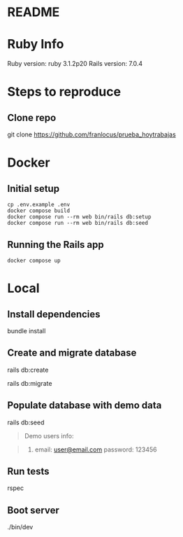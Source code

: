 # README

# Ruby Info

Ruby version: ruby 3.1.2p20
Rails version: 7.0.4

# Steps to reproduce


## Clone repo
git clone https://github.com/franlocus/prueba_hoytrabajas

# Docker
## Initial setup
```
cp .env.example .env
docker compose build
docker compose run --rm web bin/rails db:setup
docker compose run --rm web bin/rails db:seed
```
## Running the Rails app
```
docker compose up
```
# Local
## Install dependencies

bundle install

## Create and migrate database

rails db:create

rails db:migrate

## Populate database with demo data

rails db:seed

> Demo users info:

> 1. email: user@email.com
  password: 123456
 
## Run tests

rspec
## Boot server

./bin/dev